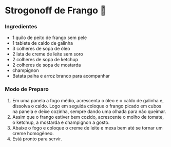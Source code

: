 # Strogonoff de Frango :chicken:

### Ingredientes

- 1 quilo de peito de frango sem pele
- 1 tablete de caldo de galinha
- 3 colheres de sopa de óleo
- 2 lata de creme de leite sem soro
- 2 colheres de sopa de ketchup
- 2 colheres de sopa de mostarda
- champignon
- Batata palha e arroz branco para acompanhar

### Modo de Preparo

1. Em uma panela a fogo médio, acrescenta o óleo e o caldo de galinha e, dissolva o caldo. Logo em seguida coloque o frango picado em cubos na panela e deixe cozinha, sempre dando uma olhada para não queimar.
2. Assim que o frango estiver bem cozido, acrescente o molho de tomate, o ketchup, a mostarda e champignon a gosto.
3. Abaixe o fogo e coloque o creme de leite e mexa bem até se tornar um creme homogêneo.
4. Está pronto para servir.






